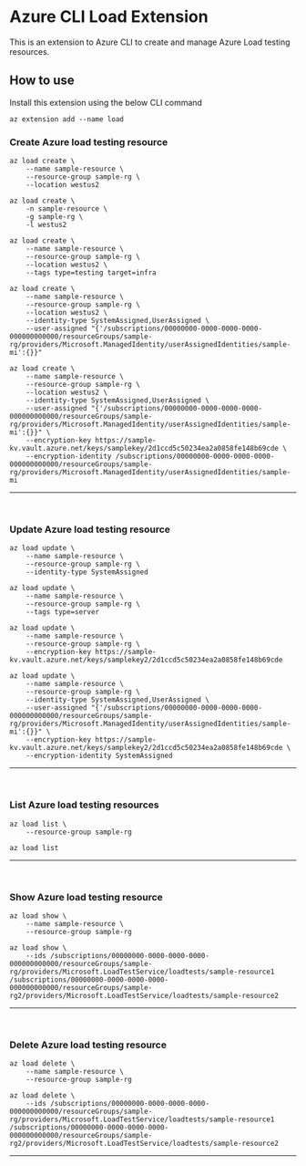 # Azure CLI Load Extension #
This is an extension to Azure CLI to create and manage Azure Load testing resources.

## How to use ##

Install this extension using the below CLI command
```
az extension add --name load
```

### Create Azure load testing resource ###

```
az load create \
    --name sample-resource \
    --resource-group sample-rg \
    --location westus2
```

```
az load create \
    -n sample-resource \
    -g sample-rg \
    -l westus2
```

```
az load create \
    --name sample-resource \
    --resource-group sample-rg \
    --location westus2 \
    --tags type=testing target=infra
```

```
az load create \
    --name sample-resource \
    --resource-group sample-rg \
    --location westus2 \
    --identity-type SystemAssigned,UserAssigned \
    --user-assigned "{'/subscriptions/00000000-0000-0000-0000-000000000000/resourceGroups/sample-rg/providers/Microsoft.ManagedIdentity/userAssignedIdentities/sample-mi':{}}"
```

```
az load create \
    --name sample-resource \
    --resource-group sample-rg \
    --location westus2 \
    --identity-type SystemAssigned,UserAssigned \
    --user-assigned "{'/subscriptions/00000000-0000-0000-0000-000000000000/resourceGroups/sample-rg/providers/Microsoft.ManagedIdentity/userAssignedIdentities/sample-mi':{}}" \
    --encryption-key https://sample-kv.vault.azure.net/keys/samplekey/2d1ccd5c50234ea2a0858fe148b69cde \
    --encryption-identity /subscriptions/00000000-0000-0000-0000-000000000000/resourceGroups/sample-rg/providers/Microsoft.ManagedIdentity/userAssignedIdentities/sample-mi

```
---
<br/>

### Update Azure load testing resource ###

```
az load update \
    --name sample-resource \
    --resource-group sample-rg \
    --identity-type SystemAssigned
```
```
az load update \
    --name sample-resource \
    --resource-group sample-rg \
    --tags type=server
```
```
az load update \
    --name sample-resource \
    --resource-group sample-rg \
    --encryption-key https://sample-kv.vault.azure.net/keys/samplekey2/2d1ccd5c50234ea2a0858fe148b69cde
```

```
az load update \
    --name sample-resource \
    --resource-group sample-rg \
    --identity-type SystemAssigned,UserAssigned \
    --user-assigned "{'/subscriptions/00000000-0000-0000-0000-000000000000/resourceGroups/sample-rg/providers/Microsoft.ManagedIdentity/userAssignedIdentities/sample-mi':{}}" \
    --encryption-key https://sample-kv.vault.azure.net/keys/samplekey2/2d1ccd5c50234ea2a0858fe148b69cde \
    --encryption-identity SystemAssigned
```
---
<br/>

### List Azure load testing resources ###

```
az load list \
    --resource-group sample-rg 
```

```
az load list
```
---
<br/>

### Show Azure load testing resource ###

```
az load show \
    --name sample-resource \
    --resource-group sample-rg 
```

```
az load show \
    --ids /subscriptions/00000000-0000-0000-0000-000000000000/resourceGroups/sample-rg/providers/Microsoft.LoadTestService/loadtests/sample-resource1 /subscriptions/00000000-0000-0000-0000-000000000000/resourceGroups/sample-rg2/providers/Microsoft.LoadTestService/loadtests/sample-resource2 
```
---
<br/>

### Delete Azure load testing resource ###

```
az load delete \
    --name sample-resource \
    --resource-group sample-rg 
```

```
az load delete \
    --ids /subscriptions/00000000-0000-0000-0000-000000000000/resourceGroups/sample-rg/providers/Microsoft.LoadTestService/loadtests/sample-resource1 /subscriptions/00000000-0000-0000-0000-000000000000/resourceGroups/sample-rg2/providers/Microsoft.LoadTestService/loadtests/sample-resource2 
```
---
<br/>